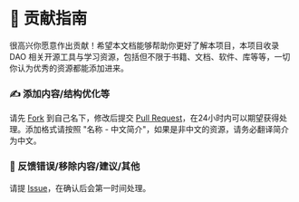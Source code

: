 # :smiling_face_with_three_hearts: 贡献指南

很高兴你愿意作出贡献！希望本文档能够帮助你更好了解本项目，本项目收录 DAO 相关开源工具与学习资源，包括但不限于书籍、文档、软件、库等等，一切你认为优秀的资源都能添加进来。

### :writing_hand: 添加内容/结构优化等

请先 [Fork](https://github.com/SeeDAO-OpenSource/awesome-dao-zh/fork) 到自己名下，修改后提交 [Pull Request](https://github.com/SeeDAO-OpenSource/awesome-dao-zh/pulls)，在24小时内可以期望获得处理。添加格式请按照 "名称 - 中文简介"，如果是非中文的资源，请务必翻译简介为中文。

### :bug: 反馈错误/移除内容/建议/其他

请提 [Issue](https://github.com/SeeDAO-OpenSource/awesome-dao-zh/issues)，在确认后会第一时间处理。